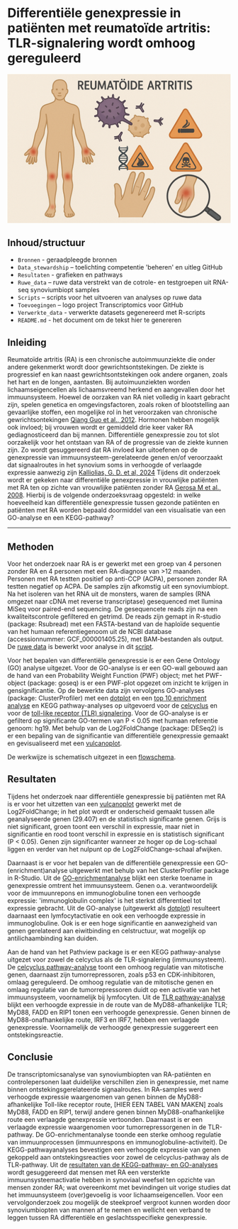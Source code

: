 # Differentiële genexpressie in patiënten met reumatoïde artritis: TLR-signalering wordt omhoog gereguleerd

<p align="center">
  <img src="Toevoegingen/Logo transcriptomics RA.png" alt="Logo transcriptomics RA" width="600"/>
</p>



## Inhoud/structuur

- `Bronnen` - geraadpleegde bronnen
- `Data_stewardship` – toelichting competentie 'beheren' en uitleg GitHub
- `Resultaten` - grafieken en pathways
- `Ruwe_data` – ruwe data verstrekt van de cotrole- en testgroepen uit RNA-seq synoviumbiopt samples
- `Scripts` – scripts voor het uitvoeren van analyses op ruwe data
- `Toevoegingen` – logo project Transcriptomics voor GitHub
- `Verwerkte_data` - verwerkte datasets gegenereerd met R-scripts
- `README.md` - het document om de tekst hier te genereren

## Inleiding

Reumatoïde artritis (RA) is een chronische autoimmuunziekte die onder andere gekenmerkt wordt door gewrichtsontstekingen. De ziekte is progressief en kan naast gewrichtsontstekingen ook andere organen, zoals het hart en de longen, aantasten. Bij autoimuunziekten worden lichaamseigencellen als lichaamsvreemd herkend en aangevallen door het immuunsysteem. Hoewel de oorzaken van RA niet volledig in kaart gebracht zijn, spelen genetica en omgevingsfactoren, zoals roken of blootstelling aan gevaarlijke stoffen, een mogelijke rol in het veroorzaken van chronische gewrichtsontekingen [Qiang Guo et al., 2012](Bronnen/41413_2018_Article_16.pdf). Hormonen hebben mogelijk ook invloed; bij vrouwen wordt er gemiddeld drie keer vaker RA gediagnosticeerd dan bij mannen. Differentiële genexpressie zou tot slot oorzakelijk voor het ontstaan van RA of de progressie van de ziekte kunnen zijn. Zo wordt gesuggereerd dat RA invloed kan uitoefenen op de genexpressie van immuunsysteem-gerelateerde genen en/of  veroorzaakt dat signaalroutes in het synovium soms in verhoogde of verlaagde expressie aanwezig zijn [Kalliolias, G. D. et al, 2024](Bronnen/biomedicines-12-00138-v2.pdf) Tijdens dit onderzoek wordt er gekeken naar differentiële genexpressie in vrouwlijke patiënten met RA ten op zichte van vrouwlijke patiënten zonder RA [Gerosa M et al., 2008](Bronnen/gerosa-et-al-2008-rheumatoid-arthritis-a-female-challenge.pdf). Hierbij is de volgende onderzoeksvraag opgesteld: in welke hoeveelheid kan differentiële genexpressie tussen gezonde patiënten en patiënten met RA worden bepaald doormiddel van een visualisatie van een GO-analyse en een KEGG-pathway?


---
## Methoden

Voor het onderzoek naar RA is er gewerkt met een groep van 4 personen zonder RA en 4 personen met een RA-diagnose van >12 maanden. Personen met RA testten positief op anti-CCP (ACPA), personen zonder RA testten negatief op ACPA. De samples zijn afkomstig uit een synoviumbiopt. Na het isoleren van het RNA uit de monsters, waren de samples (RNA omgezet naar cDNA met reverse transcriptase) gesequenced met Ilumina MiSeq voor paired-end sequencing. De gesequencete reads zijn na een kwaliteitscontrole gefiltered en getrimd. De reads zijn gemapt in R-studio (package: Rsubread) met een FASTA-bestand van de haploïde sequentie van het humaan referentiegenoom uit de NCBI database (accessionnummer: GCF_000001405.25), met BAM-bestanden als output. De [ruwe data](Ruwe_data) is bewerkt voor analyse in dit [script](Scripts/Script_transcriptomics_ruwe_data_verwerking.R).

Voor het bepalen van differentiële genexpressie is er een Gene Ontology (GO) analyse uitgezet. Voor de GO-analyse is er een GO-wall gebouwd aan de hand van een Probability Weight Function (PWF) object; met het PWF-object (package: goseq) is er een PWF-plot opgezet om inzicht te krijgen in gensignificantie. Op de bewerkte data zijn vervolgens GO-analyses (package: ClusterProfiler) met een [dotplot](Scripts/Script_transcriptomics_GO_dotplot_enrichment_GO_dotplot_percentage.R) en een [top 10 enrichment analyse](Scripts/Script_transcriptomics_GO_dotplot_enrichment_GO_dotplot_percentage.R) en KEGG pathway-analyses op uitgevoerd voor de [celcyclus](Scripts/Script_transcriptomics_KEGG_pathway.R) en voor de [toll-like receptor (TLR) signalering](Scripts/Script_transcriptomics_KEGG_pathway.R). Voor de GO-analyse is er gefilterd op significante GO-termen van P < 0.05 met humaan referentie genoom: hg19. Met behulp van de Log2FoldChange (package: DESeq2) is er een bepaling van de significantie van differentiële genexpressie gemaakt en gevisualiseerd met een [vulcanoplot](Scripts/Script_transcriptomics_DESeq2-analyse_volcanoplot.R).

De werkwijze is schematisch uitgezet in een [flowschema](Toevoegingen/Flowschema_project_transcriptomics.png).




## Resultaten

Tijdens het onderzoek naar differentiële genexpressie bij patiënten met RA is er voor het uitzetten van een [vulcanoplot](Resultaten/Volcanoplotprojectmetp.png) gewerkt met de Log2FoldChange; in het plot wordt er onderscheid gemaakt tussen alle geanalyseerde genen (29.407) en de statistisch significante genen. Grijs is niet significant, groen toont een verschil in expressie, maar niet in significantie en rood toont verschil in expressie en is statistisch significant (P < 0.05). Genen zijn significanter wanneer ze hoger op de Log-schaal liggen en verder van het nulpunt op de Log2FoldChange-schaal afwijken.

Daarnaast is er voor het bepalen van de differentiële genexpressie een GO-(enrichment)analyse uitgewerkt met behulp van het ClusterProfiler package in R-Studio. Uit de [GO-enrichmentanalyse](Resultaten/top10_GO_enrichment_dotplot.pdf) blijkt een sterke toename in genexpressie omtrent het immuunsysteem. Genen o.a. verantwoordelijk voor de immuunrepons en immunoglobuline tonen een verhoogde expressie: 'immunoglobulin complex' is het sterkst differentieel tot expressie gebracht. Uit de GO-analyse (uitgewerkt als [dotplot](Resultaten/GO_dotplot.pdf)) resulteert daarnaast een lymfocytactivatie en ook een verhoogde expressie in immunoglobuline. Ook is er een hoge significantie en aanwezigheid van genen gerelateerd aan eiwitbinding en celstructuur, wat mogelijk op antilichaambinding kan duiden.


Aan de hand van het Pathview package is er een KEGG pathway-analyse uitgezet voor zowel de celcyclus als de TLR-signalering (immuunsysteem). De [celcyclus pathway-analyse](Resultaten/hsa04110.pathview.png) toont een omhoog regulatie van mitotische genen, daarnaast zijn tumorrepressoren, zoals p53 en CDK-inhibitoren, omlaag gereguleerd. De omhoog regulatie van de mitotische genen en omlaag regulatie van de tumorrepressoren duidt op een activatie van het immuunsysteem, voornamelijk bij lymfocyten. Uit de [TLR pathway-analyse](Resultaten/hsa04620.pathview.png) blijkt een verhoogde expressie in de route van de MyD88-afhankelijke TLR; MyD88, FADD en RIP1 tonen een verhoogde genexpressie. Genen binnen de MyD88-onafhankelijke route, IRF3 en IRF7, hebben een verlaagde genexpressie. Voornamelijk de verhoogde genexpressie suggereert een ontstekingsreactie.





## Conclusie

De transcriptomicsanalyse van synoviumbiopten van RA-patiënten en controlepersonen laat duidelijke verschillen zien in genexpressie, met name binnen ontstekingsgerelateerde signaalroutes. In RA-samples werd verhoogde expressie waargenomen van genen binnen de MyD88-afhankelijke Toll-like receptor route, [HIER EEN TABEL VAN MAKEN] zoals MyD88, FADD en RIP1, terwijl andere genen binnen MyD88-onafhankelijke route een verlaagde genexpressie vertoonden. Daarnaast is er een verlaagde expressie waargenomen voor tumorrepressorgenen in de TLR-pathway. De GO-enrichmentanalyse toonde een sterke omhoog regulatie van immuunprocessen (immuunrespons en immunoglobuline-activiteit). De KEGG-pathwayanalyses bevestigen een verhoogde expressie van genen gekoppeld aan ontstekingsreacties voor zowel de celcyclus-pathway als de TLR-pathway. Uit de [resultaten van de KEGG-pathway- en GO-analyses](Resultaten/Genentabel.md) wordt gesuggereerd dat mensen met RA een versterkte immuunsysteemactivatie hebben in synoviaal weefsel ten opzichte van mensen zonder RA; wat overeenkomt met bevindingen uit vorige studies dat het immuunsysteem (over)gevoelig is voor lichaamseigencellen. Voor een vervolgonderzoek zou mogelijk de steekproef vergroot kunnen worden door synoviumbiopten van mannen af te nemen en wellicht een verband te leggen tussen RA differentiële en geslachtsspecifieke genexpressie.



